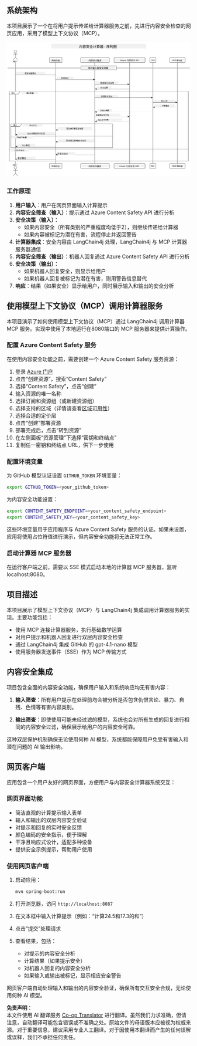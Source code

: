 <!--
CO_OP_TRANSLATOR_METADATA:
{
  "original_hash": "e5ea5e7582f70008ea9bec3b3820f20a",
  "translation_date": "2025-07-13T23:12:40+00:00",
  "source_file": "04-PracticalImplementation/samples/java/containerapp/README.md",
  "language_code": "zh"
}
-->
## 系统架构

本项目展示了一个在将用户提示传递给计算器服务之前，先进行内容安全检查的网页应用，采用了模型上下文协议（MCP）。

![系统架构图](../../../../../../translated_images/plant.b079fed84e945b7c2978993a16163bb53f0517cfe3548d2e442ff40d619ba4b4.zh.png)

### 工作原理

1. **用户输入**：用户在网页界面输入计算提示
2. **内容安全筛查（输入）**：提示通过 Azure Content Safety API 进行分析
3. **安全决策（输入）**：
   - 如果内容安全（所有类别的严重程度均低于2），则继续传递给计算器
   - 如果内容被标记为潜在有害，流程停止并返回警告
4. **计算器集成**：安全内容由 LangChain4j 处理，LangChain4j 与 MCP 计算器服务器通信
5. **内容安全筛查（输出）**：机器人回复通过 Azure Content Safety API 进行分析
6. **安全决策（输出）**：
   - 如果机器人回复安全，则显示给用户
   - 如果机器人回复被标记为潜在有害，则用警告信息替代
7. **响应**：结果（如果安全）显示给用户，同时展示输入和输出的安全分析

## 使用模型上下文协议（MCP）调用计算器服务

本项目演示了如何使用模型上下文协议（MCP）通过 LangChain4j 调用计算器 MCP 服务。实现中使用了本地运行在8080端口的 MCP 服务器来提供计算操作。

### 配置 Azure Content Safety 服务

在使用内容安全功能之前，需要创建一个 Azure Content Safety 服务资源：

1. 登录 [Azure 门户](https://portal.azure.com)
2. 点击“创建资源”，搜索“Content Safety”
3. 选择“Content Safety”，点击“创建”
4. 输入资源的唯一名称
5. 选择订阅和资源组（或新建资源组）
6. 选择支持的区域（详情请查看[区域可用性](https://azure.microsoft.com/en-us/global-infrastructure/services/?products=cognitive-services)）
7. 选择合适的定价层
8. 点击“创建”部署资源
9. 部署完成后，点击“转到资源”
10. 在左侧面板“资源管理”下选择“密钥和终结点”
11. 复制任一密钥和终结点 URL，供下一步使用

### 配置环境变量

为 GitHub 模型认证设置 `GITHUB_TOKEN` 环境变量：
```sh
export GITHUB_TOKEN=<your_github_token>
```

为内容安全功能设置：
```sh
export CONTENT_SAFETY_ENDPOINT=<your_content_safety_endpoint>
export CONTENT_SAFETY_KEY=<your_content_safety_key>
```

这些环境变量用于应用程序与 Azure Content Safety 服务的认证。如果未设置，应用将使用占位符值进行演示，但内容安全功能将无法正常工作。

### 启动计算器 MCP 服务器

在运行客户端之前，需要以 SSE 模式启动本地的计算器 MCP 服务器，监听 localhost:8080。

## 项目描述

本项目展示了模型上下文协议（MCP）与 LangChain4j 集成调用计算器服务的实现。主要功能包括：

- 使用 MCP 连接计算器服务，执行基础数学运算
- 对用户提示和机器人回复进行双层内容安全检查
- 通过 LangChain4j 集成 GitHub 的 gpt-4.1-nano 模型
- 使用服务器发送事件（SSE）作为 MCP 传输方式

## 内容安全集成

项目包含全面的内容安全功能，确保用户输入和系统响应均无有害内容：

1. **输入筛查**：所有用户提示在处理前均会被分析是否包含仇恨言论、暴力、自残、色情等有害内容类别。

2. **输出筛查**：即使使用可能未经过滤的模型，系统也会对所有生成的回复进行相同的内容安全过滤，确保展示给用户的内容安全可靠。

这种双层保护机制确保无论使用何种 AI 模型，系统都能保障用户免受有害输入和潜在问题的 AI 输出影响。

## 网页客户端

应用包含一个用户友好的网页界面，方便用户与内容安全计算器系统交互：

### 网页界面功能

- 简洁直观的计算提示输入表单
- 输入和输出的双层内容安全验证
- 对提示和回复的实时安全反馈
- 颜色编码的安全指示，便于理解
- 干净且响应式设计，适配多种设备
- 提供安全示例提示，帮助用户使用

### 使用网页客户端

1. 启动应用：
   ```sh
   mvn spring-boot:run
   ```

2. 打开浏览器，访问 `http://localhost:8087`

3. 在文本框中输入计算提示（例如：“计算24.5和17.3的和”）

4. 点击“提交”处理请求

5. 查看结果，包括：
   - 对提示的内容安全分析
   - 计算结果（如果提示安全）
   - 对机器人回复的内容安全分析
   - 如果输入或输出被标记，显示相应安全警告

网页客户端自动处理输入和输出的内容安全验证，确保所有交互安全合规，无论使用何种 AI 模型。

**免责声明**：  
本文件使用 AI 翻译服务 [Co-op Translator](https://github.com/Azure/co-op-translator) 进行翻译。虽然我们力求准确，但请注意，自动翻译可能包含错误或不准确之处。原始文件的母语版本应被视为权威来源。对于重要信息，建议采用专业人工翻译。对于因使用本翻译而产生的任何误解或误释，我们不承担任何责任。